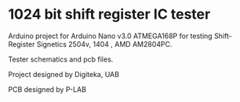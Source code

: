 # 1024 bit shift register IC tester 

Arduino project for Arduino Nano v3.0 ATMEGA168P for testing Shift-Register Signetics 2504v, 1404 , AMD AM2804PC.

Tester schematics and pcb files.

Project designed by Digiteka, UAB

PCB designed by P-LAB

